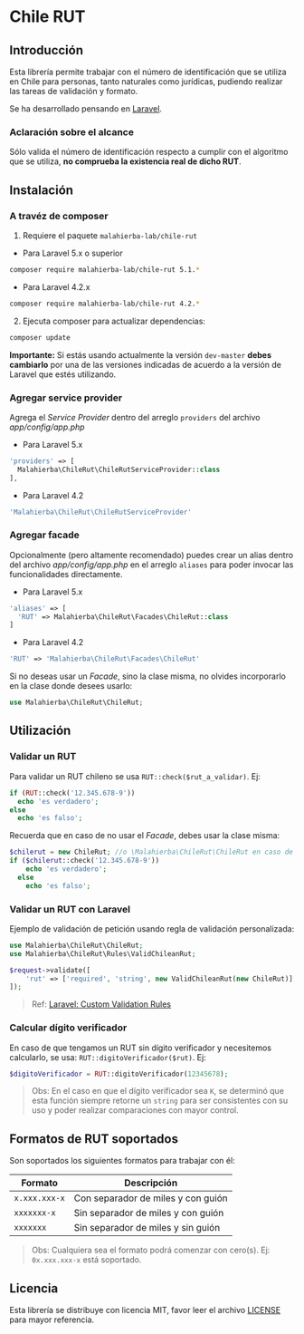 # Chile RUT

## Introducción

Esta librería permite trabajar con el número de identificación que se utiliza en Chile para personas, tanto naturales como jurídicas, pudiendo realizar las tareas de validación y formato.

Se ha desarrollado pensando en [Laravel](https://laravel.com).

### Aclaración sobre el alcance

Sólo valida el número de identificación respecto a cumplir con el algoritmo que se utiliza, **no comprueba la existencia real de dicho RUT**.

## Instalación

### A travéz de composer

1. Requiere el paquete `malahierba-lab/chile-rut`
  * Para Laravel 5.x o superior
```bash
composer require malahierba-lab/chile-rut 5.1.*
```
  * Para Laravel 4.2.x
```bash
composer require malahierba-lab/chile-rut 4.2.*
```

2. Ejecuta composer para actualizar dependencias:
```bash
composer update
```

**Importante:** Si estás usando actualmente la versión `dev-master` **debes cambiarlo** por una de las versiones indicadas de acuerdo a la versión de Laravel que estés utilizando.

### Agregar service provider

Agrega el *Service Provider* dentro del arreglo `providers` del archivo *app/config/app.php*

* Para Laravel 5.x
```php
'providers' => [
  Malahierba\ChileRut\ChileRutServiceProvider::class
],
```
* Para Laravel 4.2
```php
'Malahierba\ChileRut\ChileRutServiceProvider'  
```

### Agregar facade

Opcionalmente (pero altamente recomendado) puedes crear un alias dentro del archivo *app/config/app.php* en el arreglo `aliases` para poder invocar las funcionalidades directamente.

* Para Laravel 5.x
```php
'aliases' => [
  'RUT' => Malahierba\ChileRut\Facades\ChileRut::class  
]
```
* Para Laravel 4.2
```php
'RUT' => 'Malahierba\ChileRut\Facades\ChileRut'
```

Si no deseas usar un _Facade_, sino la clase misma, no olvides incorporarlo en la clase donde desees usarlo:

```php
use Malahierba\ChileRut\ChileRut;
```

## Utilización

### Validar un RUT

Para validar un RUT chileno se usa `RUT::check($rut_a_validar)`. Ej:

```php
if (RUT::check('12.345.678-9'))
  echo 'es verdadero';
else
  echo 'es falso';
```

Recuerda que en caso de no usar el _Facade_, debes usar la clase misma:

```php
$chilerut = new ChileRut; //o \Malahierba\ChileRut\ChileRut en caso de que no hayas importado la clase
if ($chilerut::check('12.345.678-9'))
    echo 'es verdadero';
  else
    echo 'es falso';
```

### Validar un RUT con Laravel

Ejemplo de validación de petición usando regla de validación personalizada:

```php
use Malahierba\ChileRut\ChileRut;
use Malahierba\ChileRut\Rules\ValidChileanRut;

$request->validate([
    'rut' => ['required', 'string', new ValidChileanRut(new ChileRut)],
]);
```

> Ref: [Laravel: Custom Validation Rules](https://laravel.com/docs/validation#custom-validation-rules)

### Calcular dígito verificador

En caso de que tengamos un RUT sin dígito verificador y necesitemos calcularlo, se usa: `RUT::digitoVerificador($rut)`. Ej:

```php
$digitoVerificador = RUT::digitoVerificador(12345678);
```

> Obs: En el caso en que el dígito verificador sea `K`, se determinó que esta función siempre retorne un `string` para ser consistentes con su uso y poder realizar comparaciones con mayor control.

## Formatos de RUT soportados

Son soportados los siguientes formatos para trabajar con él:

| Formato     | Descripción                        |
|-------------|------------------------------------|
|`x.xxx.xxx-x`| Con separador de miles y con guión |
|`xxxxxxx-x`  | Sin separador de miles y con guión |
|`xxxxxxx`    | Sin separador de miles y sin guión |

> Obs: Cualquiera sea el formato podrá comenzar con cero(s). Ej: `0x.xxx.xxx-x` está soportado.

## Licencia

Esta librería se distribuye con licencia MIT, favor leer el archivo [LICENSE](LICENSE) para mayor referencia.
